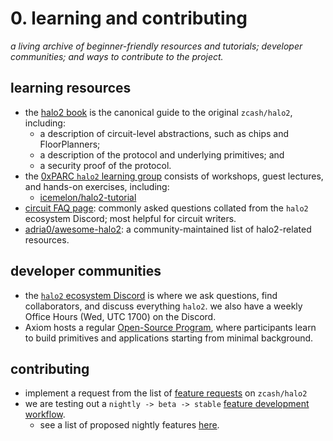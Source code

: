 # 0. learning and contributing
*a living archive of beginner-friendly resources and tutorials; developer communities; and ways to contribute to the project.*
## learning resources
- the [halo2 book](https://github.com/zcash/halo2) is the canonical guide to the original `zcash/halo2`, including:
    - a description of circuit-level abstractions, such as chips and FloorPlanners;
    - a description of the protocol and underlying primitives; and
    - a security proof of the protocol.
- the [0xPARC `halo2` learning group](http://learn.0xparc.org/halo2/) consists of workshops, guest lectures, and hands-on exercises, including:
    - [icemelon/halo2-tutorial](https://github.com/icemelon/halo2-tutorial)
- [circuit FAQ page](./circuit_faqs.md): commonly asked questions collated from the `halo2` ecosystem Discord; most helpful for circuit writers.
- [adria0/awesome-halo2](https://github.com/adria0/awesome-halo2): a community-maintained list of halo2-related resources.

## developer communities
- the [`halo2` ecosystem Discord](https://discord.gg/NxUHAw8rGu) is where we ask questions, find collaborators, and discuss everything `halo2`. we also have a weekly Office Hours (Wed, UTC 1700) on the Discord.
- Axiom hosts a regular [Open-Source Program](https://www.axiom.xyz/open-source-v2), where participants learn to build primitives and applications starting from minimal background.

## contributing
- implement a request from the list of [feature requests](https://github.com/zcash/halo2/labels/C-feature-request) on `zcash/halo2`
- we are testing out a `nightly -> beta -> stable` [feature development workflow](https://zcash.github.io/halo2/dev/features.html).
    - see a list of proposed nightly features [here](https://github.com/zcash/halo2/labels/F-nightly).